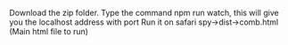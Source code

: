 
Download the zip folder.
Type the command npm run watch, this will give you the localhost address with port 
Run it on safari
 spy->dist->comb.html (Main html file to run)

